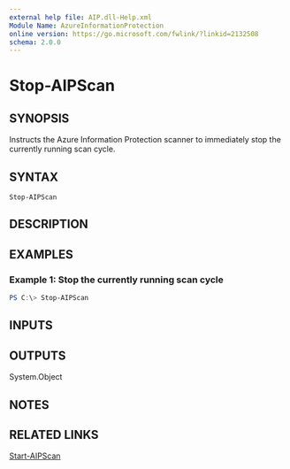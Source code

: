 ```yaml
---
external help file: AIP.dll-Help.xml
Module Name: AzureInformationProtection
online version: https://go.microsoft.com/fwlink/?linkid=2132508
schema: 2.0.0
---
```


# Stop-AIPScan

## SYNOPSIS

Instructs the Azure Information Protection scanner to immediately stop the currently running scan cycle.

## SYNTAX

```
Stop-AIPScan
```

## DESCRIPTION

## EXAMPLES

### Example 1: Stop the currently running scan cycle

```powershell
PS C:\> Stop-AIPScan
```

## INPUTS

## OUTPUTS

System.Object

## NOTES

## RELATED LINKS

[Start-AIPScan](Start-AIPScan.md)
